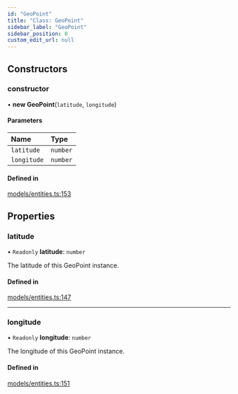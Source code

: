 ```yaml
---
id: "GeoPoint"
title: "Class: GeoPoint"
sidebar_label: "GeoPoint"
sidebar_position: 0
custom_edit_url: null
---
```


## Constructors

### constructor

• **new GeoPoint**(`latitude`, `longitude`)

#### Parameters

| Name | Type |
| :------ | :------ |
| `latitude` | `number` |
| `longitude` | `number` |

#### Defined in

[models/entities.ts:153](https://github.com/Camberi/firecms/blob/2d60fba/src/models/entities.ts#L153)

## Properties

### latitude

• `Readonly` **latitude**: `number`

The latitude of this GeoPoint instance.

#### Defined in

[models/entities.ts:147](https://github.com/Camberi/firecms/blob/2d60fba/src/models/entities.ts#L147)

___

### longitude

• `Readonly` **longitude**: `number`

The longitude of this GeoPoint instance.

#### Defined in

[models/entities.ts:151](https://github.com/Camberi/firecms/blob/2d60fba/src/models/entities.ts#L151)
